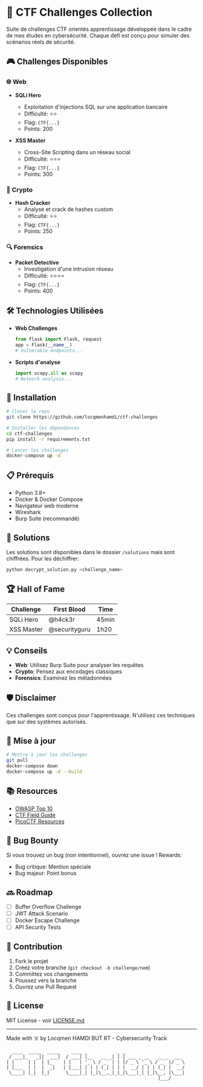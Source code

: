 # 🎯 CTF Challenges Collection

Suite de challenges CTF orientés apprentissage développée dans le cadre de mes études en cybersécurité. Chaque défi est conçu pour simuler des scénarios réels de sécurité.

## 🎮 Challenges Disponibles

### 🌐 Web
- **SQLi Hero**
  - Exploitation d'injections SQL sur une application bancaire
  - Difficulté: ⭐⭐
  - Flag: `CTF{...}`
  - Points: 200

- **XSS Master**
  - Cross-Site Scripting dans un réseau social
  - Difficulté: ⭐⭐⭐
  - Flag: `CTF{...}`
  - Points: 300

### 🔐 Crypto
- **Hash Cracker**
  - Analyse et crack de hashes custom
  - Difficulté: ⭐⭐
  - Flag: `CTF{...}`
  - Points: 250

### 🔍 Forensics
- **Packet Detective**
  - Investigation d'une intrusion réseau
  - Difficulté: ⭐⭐⭐⭐
  - Flag: `CTF{...}`
  - Points: 400

## 🛠 Technologies Utilisées

- **Web Challenges**
  ```python
  from flask import Flask, request
  app = Flask(__name__)
  # Vulnerable endpoints...
  ```

- **Scripts d'analyse**
  ```python
  import scapy.all as scapy
  # Network analysis...
  ```

## 🚀 Installation

```bash
# Cloner le repo
git clone https://github.com/locqmenhamdi/ctf-challenges

# Installer les dépendances
cd ctf-challenges
pip install -r requirements.txt

# Lancer les challenges
docker-compose up -d
```

## 📋 Prérequis

- Python 3.8+
- Docker & Docker Compose
- Navigateur web moderne
- Wireshark
- Burp Suite (recommandé)

## 🎯 Solutions

Les solutions sont disponibles dans le dossier `/solutions` mais sont chiffrées.
Pour les déchiffrer:
```bash
python decrypt_solution.py <challenge_name>
```

## 🏆 Hall of Fame

| Challenge | First Blood | Time |
|-----------|-------------|------|
| SQLi Hero | @h4ck3r | 45min |
| XSS Master | @securityguru | 1h20 |

## 💡 Conseils

- **Web**: Utilisez Burp Suite pour analyser les requêtes
- **Crypto**: Pensez aux encodages classiques
- **Forensics**: Examinez les métadonnées

## 🛡️ Disclaimer

Ces challenges sont conçus pour l'apprentissage. N'utilisez ces techniques que sur des systèmes autorisés.

## 🔄 Mise à jour

```bash
# Mettre à jour les challenges
git pull
docker-compose down
docker-compose up -d --build
```

## 📚 Resources

- [OWASP Top 10](https://owasp.org/www-project-top-ten/)
- [CTF Field Guide](https://trailofbits.github.io/ctf/)
- [PicoCTF Resources](https://picoctf.org/resources)

## 🐛 Bug Bounty

Si vous trouvez un bug (non intentionnel), ouvrez une issue !
Rewards:
- Bug critique: Mention spéciale
- Bug majeur: Point bonus

## 🔜 Roadmap

- [ ] Buffer Overflow Challenge
- [ ] JWT Attack Scenario
- [ ] Docker Escape Challenge
- [ ] API Security Tests

## 🤝 Contribution

1. Fork le projet
2. Créez votre branche (`git checkout -b challenge/nom`)
3. Committez vos changements
4. Poussez vers la branche
5. Ouvrez une Pull Request

## 📝 License

MIT License - voir [LICENSE.md](LICENSE.md)

---
Made with ☠️ by Locqmen HAMDI
BUT RT - Cybersecurity Track

```ascii
  ____  _____  _____    ____ _           _ _                           
 / ___|_   _||  ___|  / ___| |__   __ _| | | ___ _ __   __ _  ___   
| |     | |  | |_    | |   | '_ \ / _` | | |/ _ \ '_ \ / _` |/ _ \  
| |___  | |  |  _|   | |___| | | | (_| | | |  __/ | | | (_| |  __/  
 \____| |_|  |_|      \____|_| |_|\__,_|_|_|\___|_| |_|\__, |\___|  
                                                        |___/         
```
